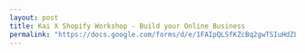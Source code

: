 ```yaml
---
layout: post
title: Kai X Shopify Workshop - Build your Online Business
permalink: "https://docs.google.com/forms/d/e/1FAIpQLSfKZcBq2gwTSIuHdZLQGYpApxMLpsSrZc5RRWZ0WtbZhNjszw/viewform"
---
```

